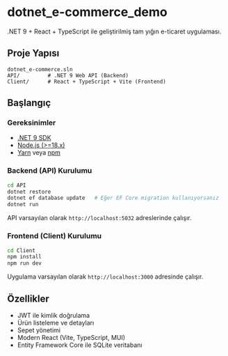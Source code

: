 # dotnet_e-commerce_demo

.NET 9 + React + TypeScript ile geliştirilmiş tam yığın e-ticaret uygulaması.

## Proje Yapısı

```
dotnet_e-commerce.sln
API/         # .NET 9 Web API (Backend)
Client/      # React + TypeScript + Vite (Frontend)
```

## Başlangıç

### Gereksinimler

- [.NET 9 SDK](https://dotnet.microsoft.com/download)
- [Node.js (>=18.x)](https://nodejs.org/)
- [Yarn](https://yarnpkg.com/) veya [npm](https://www.npmjs.com/)

### Backend (API) Kurulumu

```sh
cd API
dotnet restore
dotnet ef database update   # Eğer EF Core migration kullanıyorsanız
dotnet run
```

API varsayılan olarak `http://localhost:5032` adreslerinde çalışır.

### Frontend (Client) Kurulumu

```sh
cd Client
npm install
npm run dev
```

Uygulama varsayılan olarak `http://localhost:3000` adresinde çalışır.

## Özellikler

- JWT ile kimlik doğrulama
- Ürün listeleme ve detayları
- Sepet yönetimi
- Modern React (Vite, TypeScript, MUI)
- Entity Framework Core ile SQLite veritabanı

